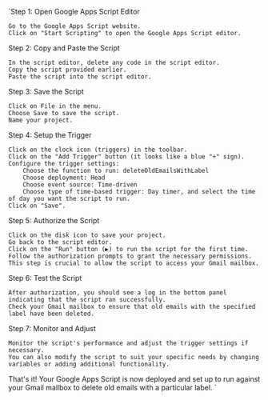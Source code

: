 `Step 1: Open Google Apps Script Editor

    Go to the Google Apps Script website.
    Click on "Start Scripting" to open the Google Apps Script editor.

Step 2: Copy and Paste the Script

    In the script editor, delete any code in the script editor.
    Copy the script provided earlier.
    Paste the script into the script editor.

Step 3: Save the Script

    Click on File in the menu.
    Choose Save to save the script.
    Name your project.

Step 4: Setup the Trigger

    Click on the clock icon (triggers) in the toolbar.
    Click on the "Add Trigger" button (it looks like a blue "+" sign).
    Configure the trigger settings:
        Choose the function to run: deleteOldEmailsWithLabel
        Choose deployment: Head
        Choose event source: Time-driven
        Choose type of time-based trigger: Day timer, and select the time of day you want the script to run.
    Click on "Save".

Step 5: Authorize the Script

    Click on the disk icon to save your project.
    Go back to the script editor.
    Click on the "Run" button (▶️) to run the script for the first time.
    Follow the authorization prompts to grant the necessary permissions. This step is crucial to allow the script to access your Gmail mailbox.

Step 6: Test the Script

    After authorization, you should see a log in the bottom panel indicating that the script ran successfully.
    Check your Gmail mailbox to ensure that old emails with the specified label have been deleted.

Step 7: Monitor and Adjust

    Monitor the script's performance and adjust the trigger settings if necessary.
    You can also modify the script to suit your specific needs by changing variables or adding additional functionality.

That's it! Your Google Apps Script is now deployed and set up to run against your Gmail mailbox to delete old emails with a particular label.
`
